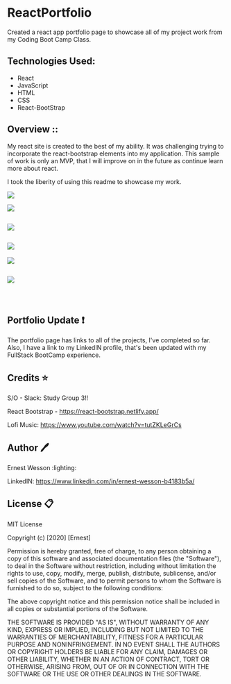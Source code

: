 # ReactPortfolio

Created a react app portfolio page to showcase all of my project work from my 
Coding Boot Camp Class. 


## Technologies Used:

- React
- JavaScript
- HTML
- CSS
- React-BootStrap


## Overview ::

My react site is created to the best of my ability. It was challenging trying to incorporate the react-bootstrap elements into my application. This sample of work is only an MVP, that I will improve on in the future as continue learn more about react. 

I took the liberity of using this readme to showcase my work. 





![](https://i.ibb.co/cD8BDrQ/covid-pronto-1.png)

[](https://github.com/HEEM86/factCheck)

![](https://i.ibb.co/dW8z6mV/petspace.png)

![]()





![](https://i.ibb.co/fphQFVL/fittracker.png)

![]()

![](https://i.ibb.co/JscGYQv/Planner-project.png)
![]()

![](https://i.ibb.co/wwghLnX/pass-gen-project.png)

![]()

![](https://i.ibb.co/Cpd0Zvb/weather-project.png)





![]()

![]()

![]()


## Portfolio Update :heavy_exclamation_mark:

The portfolio page has links to all of the projects, I've completed so far. Also, I have a link to my LinkedIN profile, that's been updated with my FullStack BootCamp experience.




## Credits :star:

S/O - Slack: Study Group 3!!

React Bootstrap - https://react-bootstrap.netlify.app/

Lofi Music: https://www.youtube.com/watch?v=tutZKLeGrCs

## Author :pen:

Ernest Wesson :lighting:

LinkedIN: https://www.linkedin.com/in/ernest-wesson-b4183b5a/


## License :clipboard:


MIT License

Copyright (c) [2020] [Ernest]

Permission is hereby granted, free of charge, to any person obtaining a copy
of this software and associated documentation files (the "Software"), to deal
in the Software without restriction, including without limitation the rights
to use, copy, modify, merge, publish, distribute, sublicense, and/or sell
copies of the Software, and to permit persons to whom the Software is
furnished to do so, subject to the following conditions:

The above copyright notice and this permission notice shall be included in all
copies or substantial portions of the Software.

THE SOFTWARE IS PROVIDED "AS IS", WITHOUT WARRANTY OF ANY KIND, EXPRESS OR
IMPLIED, INCLUDING BUT NOT LIMITED TO THE WARRANTIES OF MERCHANTABILITY,
FITNESS FOR A PARTICULAR PURPOSE AND NONINFRINGEMENT. IN NO EVENT SHALL THE
AUTHORS OR COPYRIGHT HOLDERS BE LIABLE FOR ANY CLAIM, DAMAGES OR OTHER
LIABILITY, WHETHER IN AN ACTION OF CONTRACT, TORT OR OTHERWISE, ARISING FROM,
OUT OF OR IN CONNECTION WITH THE SOFTWARE OR THE USE OR OTHER DEALINGS IN THE
SOFTWARE.